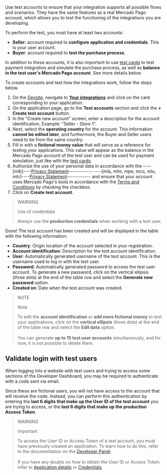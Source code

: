 Use test accounts to ensure that your integration supports all possible flows and scenarios. They have the same features as a real Mercado Pago account, which allows you to test the functioning of the integrations you are developing.

To perform the test, you must have at least two accounts:

* **Seller**: account required to **configure application and credentials**. This is your user account.
* **Buyer**: account required to **test the purchase process**.

In addition to these accounts, it is also important to use [test cards](/developers/en/guides/additional-content/your-integrations/test-cards) to test payment integration and simulate the purchase process, as well as **balance in the test user's Mercado Pago account**. See more details below.

To create accounts and test how the integrations work, follow the steps below.

1. On the [Devsite](/developers/en/docs), navigate to **[Your integrations](/developers/panel/app)** and click on the card corresponding to your application.
2. On the application page, go to the **Test accounts** section and click the **+ Create test account** button.
3. In the "Create new account" screen, enter a description for the account identification. Example: "Seller - Store 1".
4. Next, select the **operating country** for the account. This information **cannot be edited later**, and furthermore, the Buyer and Seller users need to be from the same country.
5. Fill in with a **fictional money value** that will serve as a reference for testing your applications. This value will appear as the balance in the Mercado Pago account of the test user and can be used for payment simulation, just like with the [test cards](/developers/en/guides/additional-content/your-integrations/test-cards).
6. Authorize the use of your personal data in accordance with the ----[mlb]----[Privacy Statement](https://www.mercadopago.com.br/privacidade)------------ ----[mla, mlm, mpe, mco, mlu, mlc]----[Privacy Statement](https://www.mercadopago[FAKER][URL][DOMAIN]/privacidad)------------ and ensure that your account uses Mercado Pago's tools in accordance with the [Terms and Conditions](https://www.mercadopago.com.br/developers/en/docs/resources/legal/terms-and-conditions) by checking the checkbox.
7. Click on **Create test account**.

> WARNING
>
> Use of credentials
>
> Always use the **production credentials** when working with a test user.

Done! The test account has been created and will be displayed in the table with the following information:

* **Country**: Origin location of the account selected in your registration.
* **Account identification**: Description for the test account identification.
* **User**: Automatically generated username of the test account. This is the username used to log in with the test user.
* **Password**: Automatically generated password to access the test user account. To generate a new password, click on the vertical ellipsis (three dots) at the end of the table row and select the **Generate new password** option.
* **Created on**: Date when the test account was created.

> NOTE
>
> Note
>
> To edit the **account identification** or **add more fictional money** to test your applications, click on the **vertical ellipsis** (three dots) at the end of the table row and select the **Edit data** option.<br> <br> You can generate **up to 15 test user accounts** simultaneously, and for now, it is not possible to delete them.

## Validate login with test users

When logging into a website with test users and trying to access some sections of the Developer Dashboard, you may be required to authenticate with a code sent via email.

Since these are fictional users, you will not have access to the account that will receive the code. Instead, you can perform this authentication by entering the **last 6 digits that make up the User ID of the test account** you are trying to access, or the **last 6 digits that make up the production Access Token**.

> WARNING
>
> Important
>
> To access the User ID or Access Token of a test account, you must have previously created an application. To learn how to do this, refer to the documentation on the [Developer Panel](/developers/en/docs/your-integrations/dashboard). <br> <br> If you have any doubts on how to obtain the User ID or Access Token, refer to [Application details](/developers/en/docs/your-integrations/application-details) or [Credentials](/developers/en/docs/your-integrations/credentials).
